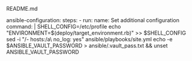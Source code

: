 README.md

 ansible-configuration:
    steps:
      - run:
          name: Set additional configuration
          command: |
            SHELL_CONFIG=/etc/profile
            echo "ENVIRONMENT=$(deploy/target_environment.rb)" >> $SHELL_CONFIG
            sed -i "/- hosts:/a\  no_log: yes" ansible/playbooks/site.yml
            echo -e $ANSIBLE_VAULT_PASSWORD > ansible/.vault_pass.txt && unset ANSIBLE_VAULT_PASSWORD
